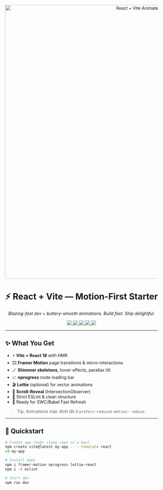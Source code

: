 <!-- Banner -->
<p align="center">
  <img src="https://raw.githubusercontent.com/placeholder/hero-gif/main/react-vite-hero.gif" alt="React + Vite Animated Hero" width="900">
</p>

<h1 align="center">⚡ React + Vite — Motion-First Starter</h1>

<p align="center">
  <i>Blazing-fast dev + buttery-smooth animations. Build fast. Ship delightful.</i>
</p>

<p align="center">
  <a href="https://img.shields.io/badge/Vite-5+-yellow?style=for-the-badge"> <img src="https://img.shields.io/badge/Vite-5+-yellow?style=for-the-badge" /> </a>
  <a href="https://img.shields.io/badge/React-18+-blue?style=for-the-badge&logo=react"> <img src="https://img.shields.io/badge/React-18+-blue?style=for-the-badge&logo=react" /> </a>
  <a href="https://img.shields.io/badge/Framer%20Motion-Enabled-ff69b4?style=for-the-badge"> <img src="https://img.shields.io/badge/Framer%20Motion-Enabled-ff69b4?style=for-the-badge" /> </a>
  <a href="https://img.shields.io/badge/ESLint-Strict-4c9?style=for-the-badge"> <img src="https://img.shields.io/badge/ESLint-Strict-4c9?style=for-the-badge" /> </a>
  <a href="https://img.shields.io/badge/License-MIT-green?style=for-the-badge"> <img src="https://img.shields.io/badge/License-MIT-green?style=for-the-badge" /> </a>
</p>

---

## ✨ What You Get

- ⚡ **Vite + React 18** with HMR
- 🎞️ **Framer Motion** page transitions & micro-interactions
- 🪄 **Shimmer skeletons**, hover effects, parallax tilt
- 📈 **nprogress** route loading bar
- 🎬 **Lottie** (optional) for vector animations
- 👀 **Scroll-Reveal** (IntersectionObserver)
- 🧼 Strict ESLint & clean structure
- 🧪 Ready for SWC/Babel Fast Refresh

> Tip: Animations mặc định tắt ở `prefers-reduced-motion: reduce`.

---

## 🚀 Quickstart

```bash
# Create app (hoặc clone repo của bạn)
npm create vite@latest my-app -- --template react
cd my-app

# Install deps
npm i framer-motion nprogress lottie-react
npm i -D eslint

# Start dev
npm run dev
